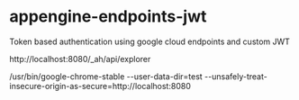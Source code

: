 # appengine-endpoints-jwt

Token based authentication using google cloud endpoints and custom JWT

http://localhost:8080/_ah/api/explorer


 /usr/bin/google-chrome-stable --user-data-dir=test --unsafely-treat-insecure-origin-as-secure=http://localhost:8080

